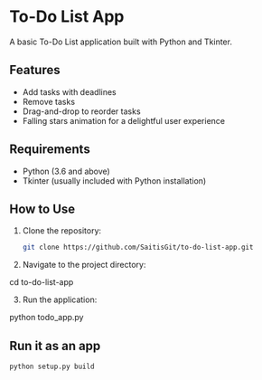 # To-Do List App

A basic To-Do List application built with Python and Tkinter.

## Features

- Add tasks with deadlines
- Remove tasks
- Drag-and-drop to reorder tasks
- Falling stars animation for a delightful user experience

## Requirements

- Python (3.6 and above)
- Tkinter (usually included with Python installation)

## How to Use

1. Clone the repository:

   ```bash
   git clone https://github.com/SaitisGit/to-do-list-app.git

2. Navigate to the project directory:

cd to-do-list-app

3. Run the application:

python todo_app.py

## Run it as an app

   ```bash
   python setup.py build
